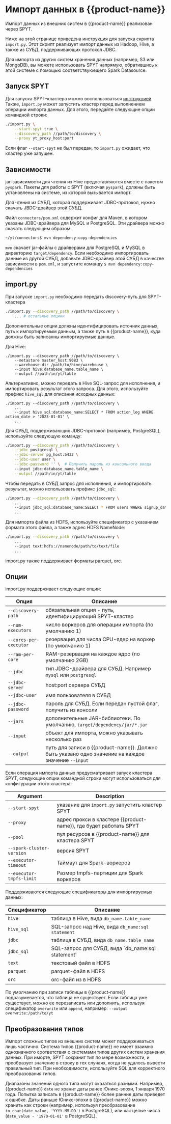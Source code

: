 # Импорт данных в {{product-name}}

Импорт данных из внешних систем в {{product-name}} реализован через SPYT.

Ниже на этой странице приведена инструкция для запуска скрипта `import.py`. Этот скрипт реализует импорт данных из Hadoop, Hive, а также из СУБД, поддерживающих протокол JDBC.

Для импорта из других систем хранения данных (например, S3 или MongoDB), вы можете использовать SPYT напрямую, обратившись к этой системе с помощью соответствуюещего Spark Datasource.

## Запуск SPYT

Для запуска SPYT-кластера можно воспользоваться [инструкцией](./data-processing/spyt/quick-start.md)
Также, `import.py` может запустить кластер перед выполнением операции импорта данных. Для этого, передайте следующие опции командной строки:

```bash
./import.py \
    --start-spyt true \
    --discovery_path //path/to/discovery \
    --proxy yt_proxy_host:port
```

Если флаг `--start-spyt` не был передан, то `import.py` ожидает, что кластер уже запущен.

## Зависимости

jar-зависимости для чтения из Hive предоставляются вместе с пакетом `pyspark`. Пакеты для работы с SPYT (включая `pyspark`), должны быть установлены на системе, из которой вызывается импорт.

Для чтения из СУБД, которая поддерживает JDBC-протокол, нужно скачать JBDC-драйвер этой СУБД.

Файл `connectors/pom.xml` содержит конфиг для Maven, в котором указаны JDBC-драйвера для MySQL и PostgreSQL. Эти драйвера можно скачать следующим образом:

```bash
~/yt/connectors$ mvn dependency:copy-dependencies
```

`mvn` скачает jar-файлы с драйверами для PostgreSQL и MySQL в директорию `target/dependency`.
Если необходимо импортировать данные из другой СУБД, добавьте JDBC-драйвер этой СУБД в качестве зависимости в `pom.xml`, и запустите команду `$ mvn dependency:copy-dependencies`

## import.py

При запуске `import.py` необходимо передать discovery-путь для SPYT-кластера
```bash
./import.py --discovery_path //path/to/discovery \
    ... # остальные опциии
```

Дополнительные опции должны идентифицировать источник данных, путь к импортируемым данным, а также путь в {{product-name}}, куда должны быть записанны импортируемые данные.

Для Hive:

```
./import.py --discovery_path //path/to/discovery \
    --metastore master_host:9083 \
    --warehouse-dir /path/to/hive/warehouse \
    --input hive:database_name.table_name \
    --output //path/in/yt/table
```

Альтернативно, можно передать в Hive SQL-запрос для исполнения, и импортировать результат этого запроса.
Для этого, используйте префикс `hive_sql` для описания исходных данных:

```
./import.py --discovery_path //path/to/discovery \
    ...
    --input hive_sql:database_name:SELECT * FROM action_log WHERE action_date > '2023-01-01' \
    ...
```

Для СУБД, поддерживающих JDBC-протокол (например, PostgreSQL), используйте следующую команду:

```bash
./import.py --discovery_path //path/to/discovery \
    --jdbc postgresql \
    --jdbc-server pg_host:5432 \
    --jdbc-user user \
    --jdbc-password '' \  # Получить пароль из консольного ввода
    --input jdbc:database_name.table_name \
    --output //path/in/yt/table
```

Чтобы передать в СУБД запрос для исполнения, и импортировать результат,
можно использовать префикс `jdbc_sql`:

```bash
./import.py --discovery_path //path/to/discovery \
    ...
    --input jdbc_sql:database_name:SELECT * FROM users WHERE signup_date > '2023-01-01' \
    ...
```

Для импорта файла из HDFS, используйте спецификатор с указанием формата этого файла, а также
адрес HDFS NameNode:

```bash
./import.py --discovery_path //path/to/discovery \
    ...
    --input text:hdfs://namenode/path/to/text/file
    ...
```

import.py также поддерживает форматы parquet, orc.

## Опции

import.py поддерживает следующие опции:

| **Опция** | Описание |
| ----------| --------- |
| `--discovery-path` | обязательная опция - путь, идентифицирующий SPYT-кластер |
| `--num-executors` | число воркеров для операции импорта (по умолчанию 1) |
| `--cores-per-executor` | резервация для числа CPU-ядер на воркер (по умолчанию 1) |
| `--ram-per-core` | RAM-резервация на каждое ядро (по умолчанию 2GB) |
| `--jdbc` | тип JDBC-драйвера для СУБД. Например `mysql` или `postgresql` |
| `--jdbc-server` | host:port сервера СУБД |
| `--jdbc-user` | имя пользователя в СУБД |
| `--jdbc-password` | пароль для СУБД. Если передан пустой флаг, получить из консоли |
| `--jars` | дополнительные JAR-библиотеки. По умолчанию, `target/dependency/jar/*.jar` |
| `--input` | объект для импорта, можно указывать несколько раз |
| `--output` | путь для записи в {{product-name}}. Должно быть указано одно значение на каждое значение `--input` |

Если операция импорта данных предусматривает запуск кластера SPYT, следующие опции командной строки могут использоваться для конфигурации этого кластера:

| **Argument** | Description |
| ----------| --------- |
| `--start-spyt` | указание для `import.py` запустить кластер SPYT |
| `--proxy` | адрес прокси в кластере {{product-name}}, где будет работать SPYT |
| `--pool` | пул ресурсов в {{product-name}} для кластера SPYT |
| `--spark-cluster-version` | версия SPYT |
| `--executor-timeout` | Таймаут для Spark-воркеров |
| `--executor-tmpfs-limit` | Размер tmpfs-партиции для Spark воркеров |


Поддерживаются следующие спецификаторы для импортируемых данных:

| **Спецификатор** | Описание |
| ----------| --------- |
| `hive` | таблица в Hive, вида `db_name.table_name` |
| `hive_sql` | SQL-запрос над Hive, вида `db_name:sql statement` |
| `jdbc` | таблица в СУБД, вида `db_name.table_name` |
| `jdbc_sql` | SQL-запрос для СУБД, вида `db_name:sql statement' |
| `text` | текстовый файл в HDFS |
| `parquet` | parquet-файл в HDFS |
| `orc` | orc-файл из в HDFS |

По умолчанию при записи таблицы в {{product-name}} подразумевается, что таблица не существует. Если
таблица уже существует, можно ее перезаписать или дополнить, используя спецификатор `overwrite` или
`append`, например: `--output overwrite:/path/to/yt`

## Преобразования типов

Импорт сложных типов из внешних систем может поддерживаться лишь частично. Система типов {{product-name}} не имеет взаимно однозначного соответствия с системами типов других систем хранения данных. При иморте, SPYT сохранит тип по мере возможности, и преобразует значение в строку в тех случаях, когда не удалось вывести правильный тип. При необходимости, используйте SQL для корректного преобразования типов. 

Диапазоны значений одного типа могут оказаться разными. Например, {{product-name}} `date` не хранит даты ранее Юникс-эпохи, 1 января 1970 года. Попытка записать в {{product-name}} более ранние даты приведет к ошибке. Даты раньше Юникс-эпохи в {{product-name}} можно хранить как строки (например, используя преобразование `to_char(date_value, 'YYYY-MM-DD')` в PostgreSQL), или как целые числа (`date_value - '1970-01-01'` в PostgreSQL).

